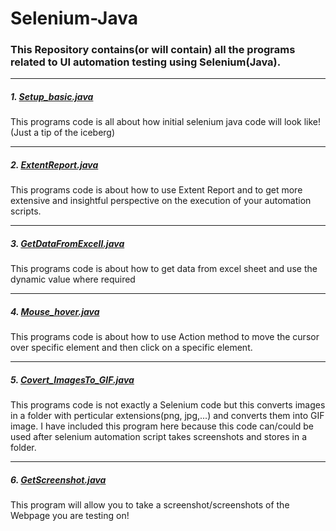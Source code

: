 # Selenium-Java

### This Repository contains(or will contain) all the programs related to UI automation testing using Selenium(Java). 

---

##### **1. [Setup_basic.java](https://github.com/loydtellis/Selenium-Java/blob/main/Setup_basic.java)**
This programs code is all about how initial selenium java code will look like! (Just a tip of the iceberg)

---

##### **2. [ExtentReport.java](https://github.com/loydtellis/Selenium-Java/blob/main/ExtentReport.java)**
This programs code is about how to use Extent Report and to get more extensive and insightful perspective on the execution of your automation scripts.

---

##### **3. [GetDataFromExcell.java](https://github.com/loydtellis/Selenium-Java/blob/main/GetDataFromExcell.java)**
This programs code is about how to get data from excel sheet and use the dynamic value where required

---

##### **4. [Mouse_hover.java](https://github.com/loydtellis/Selenium-Java/blob/main/Mouse_hover.java)**
This programs code is about how to use Action method to move the cursor over specific element and then click on a specific element.

---

##### **5. [Covert_ImagesTo_GIF.java](https://github.com/loydtellis/Selenium-Java/blob/main/Covert_ImagesTo_GIF.java)**
This programs code is not exactly a Selenium code but this converts images in a folder with perticular extensions(png, jpg,...) and converts them into GIF image. I have included this program here because this code can/could be used after selenium automation script takes screenshots and stores in a folder.

---
##### **6. [GetScreenshot.java](https://github.com/loydtellis/Selenium-Java/blob/main/GetScreenshot.java)**
This program will allow you to take a screenshot/screenshots of the Webpage you are testing on!